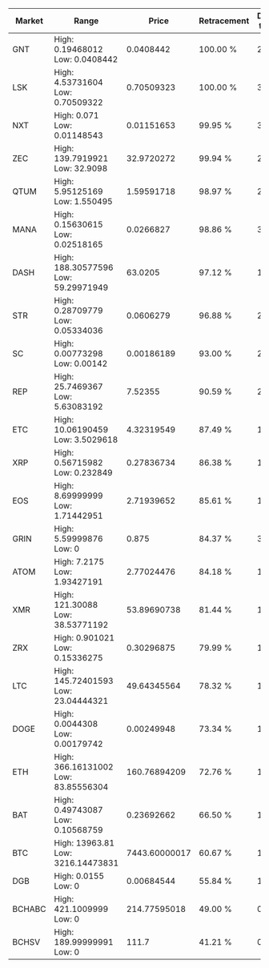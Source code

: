 | Market | Range | Price| Retracement | Doubles to 50% |
| --- | --- | --- | --- | --- |
| GNT | High: 0.19468012<br />Low: 0.0408442 | 0.0408442 | 100.00 % | 2.88 |
| LSK | High: 4.53731604<br />Low: 0.70509322 | 0.70509323 | 100.00 % | 3.72 |
| NXT | High: 0.071<br />Low: 0.01148543 | 0.01151653 | 99.95 % | 3.58 |
| ZEC | High: 139.7919921<br />Low: 32.9098 | 32.9720272 | 99.94 % | 2.62 |
| QTUM | High: 5.95125169<br />Low: 1.550495 | 1.59591718 | 98.97 % | 2.35 |
| MANA | High: 0.15630615<br />Low: 0.02518165 | 0.0266827 | 98.86 % | 3.40 |
| DASH | High: 188.30577596<br />Low: 59.29971949 | 63.0205 | 97.12 % | 1.96 |
| STR | High: 0.28709779<br />Low: 0.05334036 | 0.0606279 | 96.88 % | 2.81 |
| SC | High: 0.00773298<br />Low: 0.00142 | 0.00186189 | 93.00 % | 2.46 |
| REP | High: 25.7469367<br />Low: 5.63083192 | 7.52355 | 90.59 % | 2.09 |
| ETC | High: 10.06190459<br />Low: 3.5029618 | 4.32319549 | 87.49 % | 1.57 |
| XRP | High: 0.56715982<br />Low: 0.232849 | 0.27836734 | 86.38 % | 1.44 |
| EOS | High: 8.69999999<br />Low: 1.71442951 | 2.71939652 | 85.61 % | 1.91 |
| GRIN | High: 5.59999876<br />Low: 0 | 0.875 | 84.37 % | 3.20 |
| ATOM | High: 7.2175<br />Low: 1.93427191 | 2.77024476 | 84.18 % | 1.65 |
| XMR | High: 121.30088<br />Low: 38.53771192 | 53.89690738 | 81.44 % | 1.48 |
| ZRX | High: 0.901021<br />Low: 0.15336275 | 0.30296875 | 79.99 % | 1.74 |
| LTC | High: 145.72401593<br />Low: 23.04444321 | 49.64345564 | 78.32 % | 1.70 |
| DOGE | High: 0.0044308<br />Low: 0.00179742 | 0.00249948 | 73.34 % | 1.25 |
| ETH | High: 366.16131002<br />Low: 83.85556304 | 160.76894209 | 72.76 % | 1.40 |
| BAT | High: 0.49743087<br />Low: 0.10568759 | 0.23692662 | 66.50 % | 1.27 |
| BTC | High: 13963.81<br />Low: 3216.14473831 | 7443.60000017 | 60.67 % | 1.15 |
| DGB | High: 0.0155<br />Low: 0 | 0.00684544 | 55.84 % | 1.13 |
| BCHABC | High: 421.1009999<br />Low: 0 | 214.77595018 | 49.00 % | 0.00 |
| BCHSV | High: 189.99999991<br />Low: 0 | 111.7 | 41.21 % | 0.00 |
